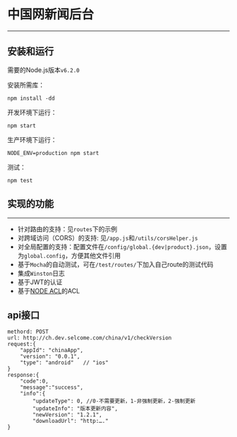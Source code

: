 # 中国网新闻后台
---

## 安装和运行

需要的Node.js版本`v6.2.0`

安装所需库：

```
npm install -dd
```

开发环境下运行：

```
npm start
```

生产环境下运行：

```
NODE_ENV=production npm start
```

测试：

```
npm test
```

## 实现的功能
---

* 针对路由的支持：见`routes`下的示例
* 对跨域访问（CORS）的支持: 见`/app.js`和`/utils/corsHelper.js`
* 对全局配置的支持：配置文件在`/config/global.{dev|product}.json`，设置为`global.config`，方便其他文件引用
* 基于`Mocha`的自动测试，可在`/test/routes/`下加入自己route的测试代码
* 集成`Winston`日志
* 基于JWT的认证
* 基于[NODE ACL](https://github.com/OptimalBits/node_acl)的ACL


## api接口

```
methord: POST
url: http://ch.dev.selcome.com/china/v1/checkVersion
request:{
    "appId": "chinaApp",
    "version": "0.0.1",
    "type": "android"   // "ios"
}
response:{
    "code":0, 
    "message":"success", 
    "info":{ 
        "updateType": 0, //0-不需要更新，1-非强制更新，2-强制更新
        "updateInfo": "版本更新内容",
        "newVersion": "1.2.1",
        "downloadUrl": "http:…."
}
```


